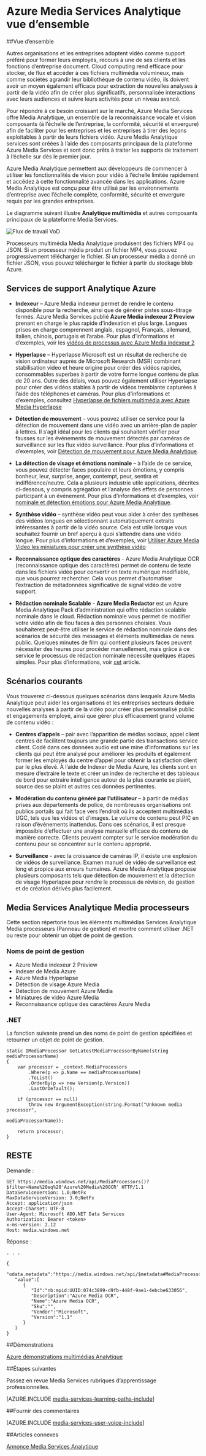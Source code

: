 <properties
    pageTitle="Vue d’ensemble Analytique des Services Azure Media | Microsoft Azure"
    description="Azure Media Services offre la version d’évaluation d’Azure Media Analytique, un ensemble de services de vision vocale et de l’ordinateur à l’échelle de l’entreprise, la conformité, sécurité et envergure à. Azure Media Analytique services sont créées à l’aide des composants principaux de la plateforme Azure Media Services et sont donc prêts à traiter les supports de traitement à l’échelle sur dès le premier jour. "
    services="media-services"
    documentationCenter=""
    authors="juliako"
    manager="erikre"
    editor=""/>

<tags
    ms.service="media-services"
    ms.workload="media"
    ms.tgt_pltfrm="na"
    ms.devlang="dotnet"
    ms.topic="article"
    ms.date="10/24/2016"   
    ms.author="milanga;juliako;johndeu"/>

# <a name="azure-media-services-analytics-overview"></a>Azure Media Services Analytique vue d’ensemble

##<a name="overview"></a>Vue d’ensemble

Autres organisations et les entreprises adoptent vidéo comme support préféré pour former leurs employés, recours à une de ses clients et les fonctions d’entreprise document. Cloud computing rend efficace pour stocker, de flux et accéder à ces fichiers multimédia volumineux, mais comme sociétés agrandir leur bibliothèque de contenu vidéo, ils doivent avoir un moyen également efficace pour extraction de nouvelles analyses à partir de la vidéo afin de créer plus significatifs, personnalisée interactions avec leurs audiences et suivre leurs activités pour un niveau avancé.

Pour répondre à ce besoin croissant sur le marché, Azure Media Services offre Media Analytique, un ensemble de la reconnaissance vocale et vision composants (à l’échelle de l’entreprise, la conformité, sécurité et envergure) afin de faciliter pour les entreprises et les entreprises à tirer des leçons exploitables à partir de leurs fichiers vidéo. Azure Media Analytique services sont créées à l’aide des composants principaux de la plateforme Azure Media Services et sont donc prêts à traiter les supports de traitement à l’échelle sur dès le premier jour.

Azure Media Analytique permettent aux développeurs de commencer à utiliser les fonctionnalités de vision pour vidéo à l’échelle limitée rapidement et accédez à cette fonctionnalité avancée dans les applications. Azure Media Analytique est conçu pour être utilisé par les environnements d’entreprise avec l’échelle complète, conformité, sécurité et envergure requis par les grandes entreprises.

Le diagramme suivant illustre **Analytique multimédia** et autres composants principaux de la plateforme Media Services. 

![Flux de travail VoD](./media/media-services-video-on-demand-workflow/media-services-video-on-demand.png)

Processeurs multimédia Media Analytique produisent des fichiers MP4 ou JSON. Si un processeur média produit un fichier MP4, vous pouvez progressivement télécharger le fichier. Si un processeur média a donné un fichier JSON, vous pouvez télécharger le fichier à partir du stockage blob Azure. 

## <a name="azure-media-analytics-services"></a>Services de support Analytique Azure

- **Indexeur** – Azure Media indexeur permet de rendre le contenu disponible pour la recherche, ainsi que de générer pistes sous-titrage fermés. Azure Media Services publié **Azure Media indexeur 2 Preview** prenant en charge le plus rapide d’indexation et plus large. Langues prises en charge comprennent anglais, espagnol, Français, allemand, italien, chinois, portugais et l’arabe. Pour plus d’informations et d’exemples, voir les [vidéos de processus avec Azure Media indexeur 2](media-services-process-content-with-indexer2.md)
 
- **Hyperlapse** – Hyperlapse Microsoft est un résultat de recherche de vision ordinateur auprès de Microsoft Research (MSR) combinant stabilisation video et heure origine pour créer des vidéos rapides, consommables superbes à partir de votre forme longue contenu de plus de 20 ans. Outre des délais, vous pouvez également utiliser Hyperlapse pour créer des vidéos stables à partir de vidéos tremblante capturées à l’aide des téléphones et caméras. Pour plus d’informations et d’exemples, consultez [Hyperlapse de fichiers multimédia avec Azure Media Hyperlapse](media-services-hyperlapse-content.md)
 
- **Détection de mouvement** – vous pouvez utiliser ce service pour la détection de mouvement dans une vidéo avec un arrière-plan de papier à lettres. Il s’agit idéal pour les clients qui souhaitent vérifier pour fausses sur les événements de mouvement détectés par caméras de surveillance sur les flux vidéo surveillance. Pour plus d’informations et d’exemples, voir [Détection de mouvement pour Azure Media Analytique](media-services-motion-detection.md).
 
- **La détection de visage et émotions nominale** – à l’aide de ce service, vous pouvez détecter faces populaire et leurs émotions, y compris bonheur, leur, surprise, anger, contempt, peur, sentira et indifférence/neutre. Cela a plusieurs industrie utile applications, décrites ci-dessous, y compris agrégation et l’analyse des effets de personnes participant à un événement. Pour plus d’informations et d’exemples, voir [nominale et détection émotions pour Azure Media Analytique](media-services-face-and-emotion-detection.md).
 
- **Synthèse vidéo** – synthèse vidéo peut vous aider à créer des synthèses des vidéos longues en sélectionnant automatiquement extraits intéressantes à partir de la vidéo source. Cela est utile lorsque vous souhaitez fournir un bref aperçu à quoi s’attendre dans une vidéo longue. Pour plus d’informations et d’exemples, voir [Utiliser Azure Media Video les miniatures pour créer une synthèse vidéo](media-services-video-summarization.md)

- **Reconnaissance optique des caractères** - Azure Media Analytique OCR (reconnaissance optique des caractères) permet de contenu de texte dans les fichiers vidéo pour convertir en texte numérique modifiable, que vous pourrez rechercher. Cela vous permet d’automatiser l’extraction de métadonnées significative de signal vidéo de votre support.
 
- **Rédaction nominale Scalable** - **Azure Media Redactor** est un Azure Media Analytique Pack d’administration qui offre rédaction scalable nominale dans le cloud. Rédaction nominale vous permet de modifier votre vidéo afin de flou faces à des personnes choisies. Vous souhaiterez peut-être utiliser le service de rédaction nominale dans des scénarios de sécurité des messages et éléments multimédias de news public. Quelques minutes de film qui contient plusieurs faces peuvent nécessiter des heures pour procéder manuellement, mais grâce à ce service le processus de rédaction nominale nécessite quelques étapes simples. Pour plus d’informations, voir [cet](media-services-face-redaction.md) article.

 
## <a name="common-scenarios"></a>Scénarios courants

Vous trouverez ci-dessous quelques scénarios dans lesquels Azure Media Analytique peut aider les organisations et les entreprises secteurs déduire nouvelles analyses à partir de la vidéo pour créer plus personnalisé public et engagements employé, ainsi que gérer plus efficacement grand volume de contenu vidéo :

- **Centres d’appels** – pair avec l’apparition de médias sociaux, appel client centres de facilitent toujours une grande partie des transactions service client. Codé dans ces données audio est une mine d’informations sur les clients qui peut être analysé pour améliorer les produits et également former les employés du centre d’appel pour obtenir la satisfaction client par le plus élevé. À l’aide de Indexer de Media Azure, les clients sont en mesure d’extraire le texte et créer un index de recherche et des tableaux de bord pour extraire intelligence autour de la plus courante se plaint, source des se plaint et autres ces données pertinentes.

- **Modération du contenu généré par l’utilisateur** – à partir de médias prises aux départements de police, de nombreuses organisations ont publics portails qui fait face vers l’endroit où ils acceptent multimédias UGC, tels que les vidéos et d’images. Le volume de contenu peut PIC en raison d’événements inattendus. Dans ces scénarios, il est presque impossible d’effectuer une analyse manuelle efficace du contenu de manière correcte. Clients peuvent compter sur le service modération du contenu pour se concentrer sur le contenu approprié.

- **Surveillance** - avec la croissance de caméras IP, il existe une explosion de vidéos de surveillance. Examen manuel de vidéo de surveillance est long et propice aux erreurs humaines. Azure Media Analytique propose plusieurs composants tels que détection de mouvement et la détection de visage Hyperlapse pour rendre le processus de révision, de gestion et de création dérivés plus facilement.

## <a name="media-services-analytics-media-processors"></a>Media Services Analytique Media processeurs 

Cette section répertorie tous les éléments multimédias Services Analytique Media processeurs (Panneau de gestion) et montre comment utiliser .NET ou reste pour obtenir un objet de point de gestion.

### <a name="mp-names"></a>Noms de point de gestion


- Azure Media indexeur 2 Preview
- Indexer de Media Azure
- Azure Media Hyperlapse
- Détection de visage Azure Media
- Détection de mouvement Azure Media
- Miniatures de vidéo Azure Media
- Reconnaissance optique des caractères Azure Media

### <a name="net"></a>.NET

La fonction suivante prend un des noms de point de gestion spécifiées et retourner un objet de point de gestion.

    static IMediaProcessor GetLatestMediaProcessorByName(string mediaProcessorName)
    {
        var processor = _context.MediaProcessors
            .Where(p => p.Name == mediaProcessorName)
            .ToList()
            .OrderBy(p => new Version(p.Version))
            .LastOrDefault();

        if (processor == null)
            throw new ArgumentException(string.Format("Unknown media processor",
                                                       mediaProcessorName));

        return processor;
    }


## <a name="rest"></a>RESTE

Demande :

    GET https://media.windows.net/api/MediaProcessors()?$filter=Name%20eq%20'Azure%20Media%20OCR' HTTP/1.1
    DataServiceVersion: 1.0;NetFx
    MaxDataServiceVersion: 3.0;NetFx
    Accept: application/json
    Accept-Charset: UTF-8
    User-Agent: Microsoft ADO.NET Data Services
    Authorization: Bearer <token>
    x-ms-version: 2.12
    Host: media.windows.net
    
Réponse :
        
    . . .
    
    {  
       "odata.metadata":"https://media.windows.net/api/$metadata#MediaProcessors",
       "value":[  
          {  
             "Id":"nb:mpid:UUID:074c3899-d9fb-448f-9ae1-4ebcbe633056",
             "Description":"Azure Media OCR",
             "Name":"Azure Media OCR",
             "Sku":"",
             "Vendor":"Microsoft",
             "Version":"1.1"
          }
       ]
    }

##<a name="demos"></a>Démonstrations

[Azure démonstrations multimédias Analytique](http://azuremedialabs.azurewebsites.net/demos/Analytics.html)

##<a name="next-steps"></a>Étapes suivantes

Passez en revue Media Services rubriques d’apprentissage professionnelles.

[AZURE.INCLUDE [media-services-learning-paths-include](../../includes/media-services-learning-paths-include.md)]

##<a name="provide-feedback"></a>Fournir des commentaires

[AZURE.INCLUDE [media-services-user-voice-include](../../includes/media-services-user-voice-include.md)]

##<a name="related-articles"></a>Articles connexes

[Annonce Media Services Analytique](https://azure.microsoft.com/blog/introducing-azure-media-analytics/)
  

<!-- Images -->

[overview]: ./media/media-services-video-on-demand-workflow/media-services-video-on-demand.png

